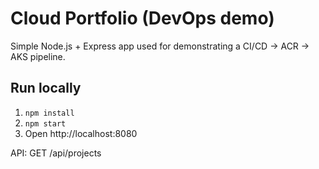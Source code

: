 # Cloud Portfolio (DevOps demo)

Simple Node.js + Express app used for demonstrating a CI/CD -> ACR -> AKS pipeline.

## Run locally
1. `npm install`
2. `npm start`
3. Open http://localhost:8080

API: GET /api/projects
